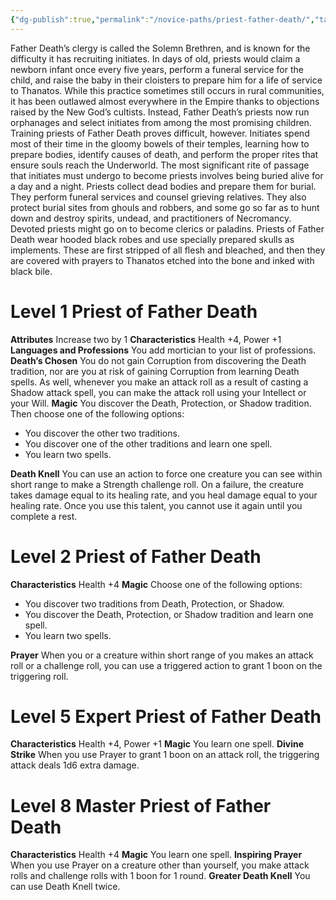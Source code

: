 ```yaml
---
{"dg-publish":true,"permalink":"/novice-paths/priest-father-death/","tags":["Magic"]}
---
```


Father Death’s clergy is called the Solemn Brethren, and is known for the difficulty it has recruiting initiates. In days of old, priests would claim a newborn infant once every five years, perform a funeral service for the child, and raise the baby in their cloisters to prepare him for a life of service to Thanatos. While this practice sometimes still occurs in rural communities, it has been outlawed almost everywhere in the Empire thanks to objections raised by the New God’s cultists. Instead, Father Death’s priests now run orphanages and select initiates from among the most promising children.
Training priests of Father Death proves difficult, however. Initiates spend most of their time in the gloomy bowels of their temples, learning how to prepare bodies, identify causes of death, and perform the proper rites that ensure souls reach the Underworld. The most significant rite of passage that initiates must undergo to become priests involves being buried alive for a day and a night.
Priests collect dead bodies and prepare them for burial.
They perform funeral services and counsel grieving relatives. They also protect burial sites from ghouls and robbers, and some go so far as to hunt down and destroy spirits, undead, and practitioners of Necromancy.
Devoted priests might go on to become clerics or paladins.
Priests of Father Death wear hooded black robes and use specially prepared skulls as implements.
These are first stripped of all flesh and bleached, and then they are covered with prayers to Thanatos etched into the bone and inked with black bile.
# Level 1 Priest of Father Death
**Attributes** Increase two by 1
**Characteristics** Health +4, Power +1
**Languages and Professions** You add mortician to your list of professions.
**Death’s Chosen** You do not gain Corruption from discovering the Death tradition, nor are you at risk of gaining Corruption from learning Death spells. As well, whenever you make an attack roll as a result of casting a Shadow attack spell, you can make the attack roll using your Intellect or your Will.
**Magic** You discover the Death, Protection, or Shadow tradition. Then choose one of the following options:
- You discover the other two traditions.
- You discover one of the other traditions and learn one spell.
- You learn two spells.

**Death Knell** You can use an action to force one creature you can see within short range to make a Strength challenge roll.
On a failure, the creature takes damage equal to its healing rate, and you heal damage equal to your healing rate.
Once you use this talent, you cannot use it again until you complete a rest.
# Level 2 Priest of Father Death
**Characteristics** Health +4
**Magic** Choose one of the following options:
- You discover two traditions from Death, Protection, or Shadow.
- You discover the Death, Protection, or Shadow tradition and learn one spell.
- You learn two spells.

**Prayer** When you or a creature within short range of you makes an attack roll or a challenge roll, you can use a triggered action to grant 1 boon on the triggering roll.
# Level 5 Expert Priest of Father Death
**Characteristics** Health +4, Power +1
**Magic** You learn one spell.
**Divine Strike** When you use Prayer to grant 1 boon on an attack roll, the triggering attack deals 1d6 extra damage.
# Level 8 Master Priest of Father Death
**Characteristics** Health +4
**Magic** You learn one spell.
**Inspiring Prayer** When you use Prayer on a creature other than yourself, you make attack rolls and challenge rolls with 1 boon for 1 round.
**Greater Death Knell** You can use Death Knell twice.